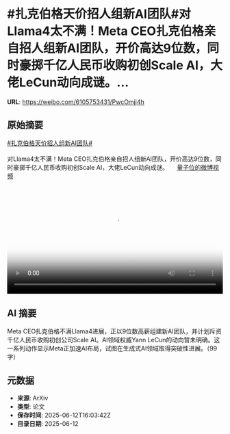 # #扎克伯格天价招人组新AI团队#对Llama4太不满！Meta CEO扎克伯格亲自招人组新AI团队，开价高达9位数，同时豪掷千亿人民币收购初创Scale AI，大佬LeCun动向成谜。...

**URL**: https://weibo.com/6105753431/PwcOmjj4h

## 原始摘要

<a href="https://m.weibo.cn/search?containerid=231522type%3D1%26t%3D10%26q%3D%23%E6%89%8E%E5%85%8B%E4%BC%AF%E6%A0%BC%E5%A4%A9%E4%BB%B7%E6%8B%9B%E4%BA%BA%E7%BB%84%E6%96%B0AI%E5%9B%A2%E9%98%9F%23&amp;extparam=%23%E6%89%8E%E5%85%8B%E4%BC%AF%E6%A0%BC%E5%A4%A9%E4%BB%B7%E6%8B%9B%E4%BA%BA%E7%BB%84%E6%96%B0AI%E5%9B%A2%E9%98%9F%23" data-hide=""><span class="surl-text">#扎克伯格天价招人组新AI团队#</span></a><br><br>对Llama4太不满！Meta CEO扎克伯格亲自招人组新AI团队，开价高达9位数，同时豪掷千亿人民币收购初创Scale AI，大佬LeCun动向成谜。 <a href="https://video.weibo.com/show?fid=1034:5176756982972447" data-hide=""><span class="url-icon"><img style="width: 1rem;height: 1rem" src="https://h5.sinaimg.cn/upload/2015/09/25/3/timeline_card_small_video_default.png" referrerpolicy="no-referrer"></span><span class="surl-text">量子位的微博视频</span></a> <br clear="both"><div style="clear: both"></div><video controls="controls" poster="https://tvax1.sinaimg.cn/orj480/006Fd7o3ly1i2cnhbqnsmj30u01hcgno.jpg" style="width: 100%"><source src="https://f.video.weibocdn.com/o0/9MK5xkOHlx08oZ9k8SeY01041200gVH60E010.mp4?label=mp4_720p&amp;template=720x1280.24.0&amp;ori=0&amp;ps=1CwnkDw1GXwCQx&amp;Expires=1749747748&amp;ssig=iawLL%2BLaXO&amp;KID=unistore,video"><source src="https://f.video.weibocdn.com/o0/HdhTF5k8lx08oZ9jOACk01041200adRn0E010.mp4?label=mp4_hd&amp;template=540x960.24.0&amp;ori=0&amp;ps=1CwnkDw1GXwCQx&amp;Expires=1749747748&amp;ssig=FCYrl63X4r&amp;KID=unistore,video"><source src="https://f.video.weibocdn.com/o0/7dK3ygiflx08oZ9k2Wfe010412005L510E010.mp4?label=mp4_ld&amp;template=360x640.24.0&amp;ori=0&amp;ps=1CwnkDw1GXwCQx&amp;Expires=1749747748&amp;ssig=rc0xq8G1Q7&amp;KID=unistore,video"><p>视频无法显示，请前往<a href="https://video.weibo.com/show?fid=1034%3A5176756982972447" target="_blank" rel="noopener noreferrer">微博视频</a>观看。</p></video>

## AI 摘要

Meta CEO扎克伯格不满Llama4进展，正以9位数高薪组建新AI团队，并计划斥资千亿人民币收购初创公司Scale AI。AI领域权威Yann LeCun的动向暂未明确。这一系列动作显示Meta正加速AI布局，试图在生成式AI领域取得突破性进展。（99字）

## 元数据

- **来源**: ArXiv
- **类型**: 论文
- **保存时间**: 2025-06-12T16:03:42Z
- **目录日期**: 2025-06-12
